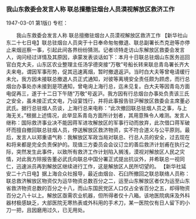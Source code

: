 ### 我山东救委会发言人称  联总擅撤驻烟台人员漠视解放区救济工作

1947-03-01
第1版()
专栏：

　　我山东救委会发言人称
    联总擅撤驻烟台人员漠视解放区救济工作
    【新华社山东二十七日电】联总驻烟台人员突于十日奉命匆匆撤退、联总副署长杰克逊等亦停止来烟巡察一事，引起此间各界纷纷猜测。记者顷特走访山东解放区救委会发言人，询问经过详情及其原因，承蒙发表谈话如下：本月十日联总驻烟山东医务巡回官白克大夫，山东区农业整理主任汤孚德突接“万敬”号船长转来联总青岛署长齐大夫来电，谓因军事形势，促其迅速离烟，暂时撤退返沪。当时白大夫等曾电请缓行未允，我方因未接联总撤退人员正式通知，对彼等离境安全责任颇为顾虑，而行总烟台办事处亦未接到是项通知，曾电询上海行总，迄未见复。白大夫等因青岛方面电促再三，遂于十二日下午随“万敬”号返沪。我方因有行总烟台办事处负责该三氏之安全，虽未接正式文电，乃设宴饯行，并将此事报告驻沪解放区救委会主席董必武氏。据行总驻烟人员谈，上海行总来电称：“此次撤回联总驻烟人员之事，与上海无关。”根据上述情况，此举显系青岛方面所计划者，其用意殊令人难测。发言人继称：国际救济事业决不能因蒋军进攻解放区的军事行动而放弃，此次借口蒋军破坏而擅自撤回联总驻烟人员，停送解放区救济物资，实不符合道义与公平原则。最后，发言人以郑重语气称：我解放区军政当局对联总、行总人员的安全，过去现在和将来都是完全负责保护的。现值三方委员会会议订立的善后救济计划甫在执行之际，突然发生此事件，以致所有救济工作计划陷入搁浅，漠视对解放区人民之灾情，对此我方除报告董必武氏向联总中国分署正式提出抗议外，并希联总一视同仁，迅速派员再到解放区继续进行工作，这是解放区人民所切望的。
    【新华社延安二十六日电】据上海合众社报导，最近由烟台、石臼所撤回之联总联络人员称：联总救济解放区物资仅为运华物资总数百分之二，运至山东解放区者仅为运至山东省救济物资总数的百分之十八，而山东国民党区人口仅占全省百分之五，却得物资百分之八十以上。解放区亟需农业机器，但所得者仅十八箱。该地医院病床及外科器材极感缺乏，大部医院无寒热表或外科用的手术刀，某一医院仅有日人留下的小刀一把，且因磨用过久，已无用处。
